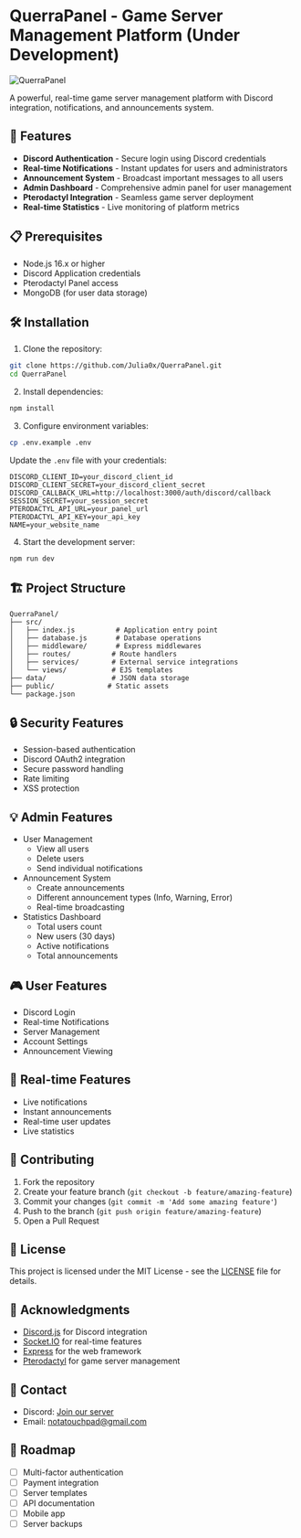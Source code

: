 # QuerraPanel - Game Server Management Platform (Under Development)

![QuerraPanel](https://camo.githubusercontent.com/f6ecddabe41e811c0992efcfbe5897c5feab845ba6d5b78160ad49d7ce902f28/68747470733a2f2f692e6962622e636f2f314776306862442f62643536356463633061353536616464306230613065643662323664363836652e676966)

A powerful, real-time game server management platform with Discord integration, notifications, and announcements system.

## 🚀 Features

- **Discord Authentication** - Secure login using Discord credentials
- **Real-time Notifications** - Instant updates for users and administrators
- **Announcement System** - Broadcast important messages to all users
- **Admin Dashboard** - Comprehensive admin panel for user management
- **Pterodactyl Integration** - Seamless game server deployment
- **Real-time Statistics** - Live monitoring of platform metrics

## 📋 Prerequisites

- Node.js 16.x or higher
- Discord Application credentials
- Pterodactyl Panel access
- MongoDB (for user data storage)

## 🛠️ Installation

1. Clone the repository:
```bash
git clone https://github.com/Julia0x/QuerraPanel.git
cd QuerraPanel
```

2. Install dependencies:
```bash
npm install
```

3. Configure environment variables:
```bash
cp .env.example .env
```

Update the `.env` file with your credentials:
```env
DISCORD_CLIENT_ID=your_discord_client_id
DISCORD_CLIENT_SECRET=your_discord_client_secret
DISCORD_CALLBACK_URL=http://localhost:3000/auth/discord/callback
SESSION_SECRET=your_session_secret
PTERODACTYL_API_URL=your_panel_url
PTERODACTYL_API_KEY=your_api_key
NAME=your_website_name
```

4. Start the development server:
```bash
npm run dev
```

## 🏗️ Project Structure

```
QuerraPanel/
├── src/
│   ├── index.js          # Application entry point
│   ├── database.js       # Database operations
│   ├── middleware/       # Express middlewares
│   ├── routes/          # Route handlers
│   ├── services/        # External service integrations
│   └── views/           # EJS templates
├── data/                # JSON data storage
├── public/             # Static assets
└── package.json
```

## 🔒 Security Features

- Session-based authentication
- Discord OAuth2 integration
- Secure password handling
- Rate limiting
- XSS protection

## 💡 Admin Features

- User Management
  - View all users
  - Delete users
  - Send individual notifications
- Announcement System
  - Create announcements
  - Different announcement types (Info, Warning, Error)
  - Real-time broadcasting
- Statistics Dashboard
  - Total users count
  - New users (30 days)
  - Active notifications
  - Total announcements

## 🎮 User Features

- Discord Login
- Real-time Notifications
- Server Management
- Account Settings
- Announcement Viewing

## 🔄 Real-time Features

- Live notifications
- Instant announcements
- Real-time user updates
- Live statistics

## 🤝 Contributing

1. Fork the repository
2. Create your feature branch (`git checkout -b feature/amazing-feature`)
3. Commit your changes (`git commit -m 'Add some amazing feature'`)
4. Push to the branch (`git push origin feature/amazing-feature`)
5. Open a Pull Request

## 📝 License

This project is licensed under the MIT License - see the [LICENSE](LICENSE) file for details.

## 🙏 Acknowledgments

- [Discord.js](https://discord.js.org/) for Discord integration
- [Socket.IO](https://socket.io/) for real-time features
- [Express](https://expressjs.com/) for the web framework
- [Pterodactyl](https://pterodactyl.io/) for game server management

## 📧 Contact
- Discord: [Join our server](https://discord.gg/kvQabEsMh6)
- Email: notatouchpad@gmail.com

## 🔮 Roadmap

- [ ] Multi-factor authentication
- [ ] Payment integration
- [ ] Server templates
- [ ] API documentation
- [ ] Mobile app
- [ ] Server backups
